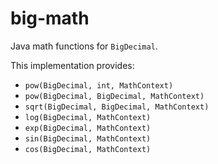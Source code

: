 # big-math

Java math functions for `BigDecimal`.

This implementation provides:

*   `pow(BigDecimal, int, MathContext)`
*   `pow(BigDecimal, BigDecimal, MathContext)`
*   `sqrt(BigDecimal, BigDecimal, MathContext)`
*   `log(BigDecimal, MathContext)`
*   `exp(BigDecimal, MathContext)`
*   `sin(BigDecimal, MathContext)`
*   `cos(BigDecimal, MathContext)`
